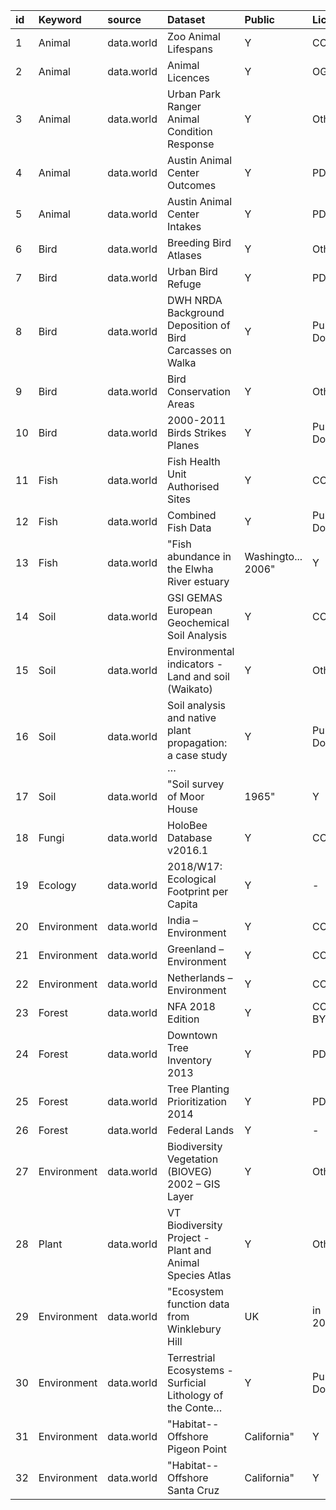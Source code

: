 id|Keyword|source|Dataset|Public|License|Tables?|Metadata?|Txt|URL|Article URL
| :------ | :---------- | :--------------- | :--- | :-------- |:---- |:----- |:-------- |:-------- |:------------------------ |:------------------------- |
| 1|Animal|data.world|Zoo Animal Lifespans|Y|CC-BY|1|json|Abstract|https://data.world/animals/zoo-animal-lifespans|https://www.nature.com/articles/sdata201919.pdf|
| 2|Animal|data.world|Animal Licences|Y|OGL|1|json|Summary|https://data.world/datagov-uk/f5cea3ea-ee4d-4b4b-afec-13a4e39cd0de|
|3|Animal|data.world|Urban Park Ranger Animal Condition Response|Y|Other|1|json|Summary|https://data.world/city-of-ny/fuhs-xmg2|
|4|Animal|data.world|Austin Animal Center Outcomes|Y|PDDL|1|json|Summary|https://data.world/cityofaustin/9t4d-g238|
|5|Animal|data.world|Austin Animal Center Intakes|Y|PDDL|1|json|Summary|https://data.world/cityofaustin/wter-evkm|
|6|Bird|data.world|Breeding Bird Atlases|Y|Other|1|json|Summary|https://data.world/data-ny-gov/vk8g-ypxi|Contact: https://data.ny.gov/Energy-Environment/Breeding-Bird-Atlases/vk8g-ypxi|
|7|Bird|data.world|Urban Bird Refuge|Y|PDDL|1|json|Summary|https://data.world/sanfrancisco/v8rh-bhzp|
|8|Bird|data.world|DWH NRDA Background Deposition of Bird Carcasses on Walka|Y|Public Domain|1|json|Abstract|https://data.world/us-doi-gov/db04e48a-ccda-45ba-b7bd-43920a9ec176|
|9|Bird|data.world|Bird Conservation Areas|Y|Other|1|json|Summary|https://data.world/data-ny-gov/9yjx-h3yi|
|10|Bird|data.world|2000-2011 Birds Strikes Planes|Y|Public Domain|1|json|Summary|https://data.world/shihzy/2000-2011-birds-strikes-planes|
|11|Fish|data.world|Fish Health Unit Authorised Sites|Y|CC-BY|1|json|Summary|https://data.world/marineinstitute/e3219e45-9445-4fdf-aa79-76bf13e10d97|
|12|Fish|data.world|Combined Fish Data|Y|Public Domain|1|json|Summary|https://data.world/us-epa-gov/4e6856a9-1f18-449a-9cbd-0907d9c9dbea|
|13|Fish|data.world|"Fish abundance in the Elwha River estuary| Washingto... 2006"|Y|Public Domain|1|json|Abstract|https://data.world/us-doi-gov/e91a1d36-a740-408b-aefb-6d223183ef09|
|14|Soil|data.world|GSI GEMAS European Geochemical Soil Analysis|Y|CC-BY|1|json|Summary|https://data.world/geological-surv/8fefeaa1-0632-46ac-bbc0-6f03393f360c|
|15|Soil|data.world|Environmental indicators - Land and soil (Waikato)|Y|Other|7|json|Summary|https://data.world/nz-waikato/0808cb5e-1fc2-4be7-b92e-2e8a7e548fdb|
|16|Soil|data.world|Soil analysis and native plant propagation: a case study …|Y|Public Domain|22|json|Abstract|https://data.world/us-doi-gov/fa50d8a7-6248-4e11-a752-1c99ea1875a3|
|17|Soil|data.world|"Soil survey of Moor House| 1965"|Y|OGL|1|json|Abstract|https://data.world/datagov-uk/1a13cf08-b1d4-4cd5-988a-148b17538d95|
|18|Fungi|data.world|HoloBee Database v2016.1|Y|CC-O|22|json|Summary|https://data.world/us-usda-gov/f3a633e7-aabb-4419-8da1-4cdb6f6910da|
|19|Ecology|data.world|2018/W17: Ecological Footprint per Capita|Y|-|1|json|Summary|https://data.world/makeovermonday/2018w17-ecological-footprint-per-capita|
|20|Environment|data.world|India – Environment|Y|CC-BY|1|json|Summary|https://data.world/hdx/892f72f8-29b5-451e-8d27-7b89d1c45f63|
|21|Environment|data.world|Greenland – Environment|Y|CC-BY|1|json|Summary|https://data.world/hdx/61fb8604-1609-404e-93da-a7286d669836|
|22|Environment|data.world|Netherlands – Environment|Y|CC-BY|1|json|Summary|https://data.world/hdx/49342844-e216-4533-8673-26748de67d55|
|23|Forest|data.world|NFA 2018 Edition|Y|CC-BY-SA|2|json|Summary|https://data.world/footprint/nfa-2018-edition|
|24|Forest|data.world|Downtown Tree Inventory 2013|Y|PDDL|2|json|Summary|https://data.world/cityofaustin/auyh-v9m2|
|25|Forest|data.world|Tree Planting Prioritization 2014|Y|PDDL|2|json|Summary|https://data.world/cityofaustin/psx7-v95h|
|26|Forest|data.world|Federal Lands|Y|-|1|json|Summary|https://data.world/dhs/federal-lands|
|27|Environment|data.world|Biodiversity Vegetation (BIOVEG) 2002 – GIS Layer|Y|Other|1|json|Summary|https://data.world/nz-waikato/f92599e5-8f73-4678-8e07-0afffea4c392|
|28|Plant|data.world|VT Biodiversity Project - Plant and Animal Species Atlas|Y|Other|2|json|Summary|https://data.world/us-vcgi-org/dd789af6-cdcc-4380-a40b-d407d1243adc|
|29|Environment|data.world|"Ecosystem function data from Winklebury Hill| UK| in 2013"|Y|OGL|1|json|Summary|https://data.world/datagov-uk/7e7d528f-6c06-4f68-aecc-aec382244f1e|
|30|Environment|data.world|Terrestrial Ecosystems - Surficial Lithology of the Conte…|Y|Public Domain|1|json|Abstract|https://data.world/us-doi-gov/04ffb71a-0600-4522-9f04-7616b4146ed5|
|31|Environment|data.world|"Habitat--Offshore Pigeon Point| California"|Y|Public Domain|1|json|Summary|https://data.world/us-doi-gov/055f3bf9-d77d-48f2-b504-cbbfdb5a394b|
|32|Environment|data.world|"Habitat--Offshore Santa Cruz| California"|Y|Public Domain|1|json|Summary|https://data.world/us-doi-gov/28588f12-2da2-42ab-af85-afd44ea5c90b|